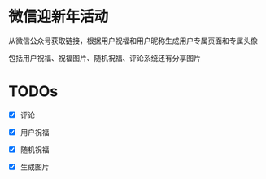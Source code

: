 # 微信迎新年活动

从微信公众号获取链接，根据用户祝福和用户昵称生成用户专属页面和专属头像

包括用户祝福、祝福图片、随机祝福、评论系统还有分享图片

# TODOs
- [x] 评论
- [x] 用户祝福
- [x] 随机祝福
- [x] 生成图片

